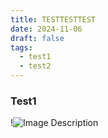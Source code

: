 ```yaml
---
title: TESTTESTTEST
date: 2024-11-06
draft: false
tags:
  - test1
  - test2
---
```



### Test1
!![Image Description](/images/CleanShot%202025-05-04%20at%2018.38.45@2x.png)